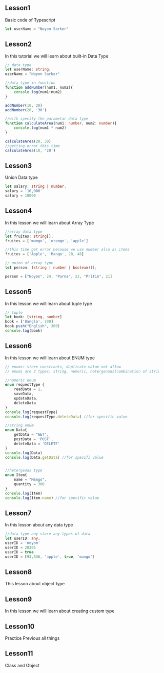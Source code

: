 ## Lesson1
<p>Basic code of Typescript</p>

```TypeScript
let userName = "Noyon Sarker"
```
## Lesson2
<p>In this tutorial we will learn about built-in Data Type</p>

```TypeScript
// data type
let userName: string;
userName = "Noyon Sarker"

//data type in function
function addNumber(num1, num2){
    console.log(num1+num2)
}

addNumber(10, 20)
addNumber(20, '30')

//with specify the parametar data type
function calculateArea(num1: number, num2: number){
    console.log(num1 * num2)
}

calculateArea(20, 30)
//getting error this time
calculateArea(10, '20')
```

## Lesson3
<p>Union Data type</p>

```TypeScript
let salary: string | number;
salary = '10,000'
salary = 10000
```
## Lesson4
<p>In this lesson we will learn about Array Type</p>

```TypeScript
//array data type
let fruites: string[];
fruites = ['mango', 'orange', 'apple']

//this time get error because we use number also as items
fruites = ['Apple', 'Mango', 28, 48]

// union of array type
let person: (string | number | boolean)[];

person = ["Noyon", 24, "Purna", 22, "Pritim", 21]
```
## Lesson5
<p>In this lesson we will learn about tuple type</p>

```TypeScript
// tuple
let book: [string, number]
book = ['Bangla', 200]
book.push("English", 300)
console.log(book)
```

## Lesson6
<p>In this lesson we will learn about ENUM type</p>

```TypeScript
// enums: store constrants, duplicate value not allow
// enums are 3 types: string, numeric, hetergenous[combination of string and number]

//numeric enum
enum requestType {
    readData = 1,
    saveData,
    updateData,
    deleteData
}
console.log(requestType)
console.log(requestType.deleteData) //for specific value

//string enum
enum Data{
    getData = "GET",
    postData = 'POST',
    deleteData = 'DELETE'
}
console.log(Data)
console.log(Data.getData) //for specifi value


//hetergeous type
enum Item{
    name = "Mango",
    quantity = 300
}
console.log(Item)
console.log(Item.name) //for specific value
```

## Lesson7
<p>In this lesson about any data type</p>

```TypeScript
//data type any store any types of data
let userID: any;
userID = 'noyon'
userID = 28365
userID = true
userID = [93,536, 'apple', true, 'mango']
```

## Lesson8
<p>This lesson about object type</p>

## Lesson9
<p>In this lesson we will learn about creating custom type</p>

## Lesson10
<p>Practice Previous all things</P>

## Lesson11
<p>Class and Object</p>